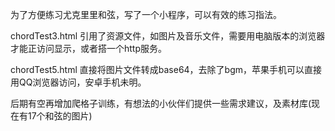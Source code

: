 为了方便练习尤克里里和弦，写了一个小程序，可以有效的练习指法。


chordTest3.html 引用了资源文件，如图片及音乐文件，需要用电脑版本的浏览器才能正访问显示，或者搭一个http服务。

chordTest5.html  直接将图片文件转成base64，去除了bgm，苹果手机可以直接用QQ浏览器访问，安卓手机未明。


后期有空再增加爬格子训练，有想法的小伙伴们提供一些需求建议，及素材库(现在有17个和弦的图片)

